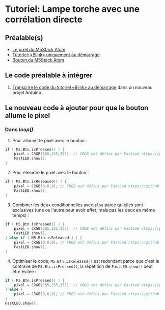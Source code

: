 # Tutoriel: Lampe torche avec une corrélation directe

## Préalable(s)

- [Le pixel du M5Stack Atom](m5stack/atom/pixel.md)
- [Tutoriel: «Blink» uniquement au démarrage](m5stack/atom/tutoriel/blink_demarrage.md)
- [Bouton du M5Stack Atom](m5stack/atom/bouton.md)


## Le code préalable à intégrer

1) [Transcrire le code du tutoriel «Blink» au démarrage](m5stack/atom/tutoriel/blink_demarrage.md) dans un nouveau projet Arduino.

## Le nouveau code à ajouter pour que le bouton allume le pixel

### Dans _loop()_

1) Pour allumer le pixel avec le bouton :
```cpp
if ( M5.Btn.isPressed() ) {
    pixel = CRGB(255,255,255); // CRGB est défini par FastLed https://github.com/FastLED/FastLED/wiki/Pixel-reference#crgb-reference
    FastLED.show();
}
```

2) Pour éteindre le pixel avec le bouton :
```cpp
if ( M5.Btn.isReleased() ) {
    pixel = CRGB(0,0,0); // CRGB est défini par FastLed https://github.com/FastLED/FastLED/wiki/Pixel-reference#crgb-reference
    FastLED.show();
}
```

3) Combiner les deux conditionnelles avec `else` parce qu'elles sont exclusives (une ou l'autre peut avoir effet, mais pas les deux en même temps) :
```cpp
if ( M5.Btn.isPressed() ) {
    pixel = CRGB(255,255,255); // CRGB est défini par FastLed https://github.com/FastLED/FastLED/wiki/Pixel-reference#crgb-reference
    FastLED.show();
} else if ( M5.Btn.isReleased() ) {
    pixel = CRGB(0,0,0); // CRGB est défini par FastLed https://github.com/FastLED/FastLED/wiki/Pixel-reference#crgb-reference
    FastLED.show();
}
```

4) Optimiser le code; `M5.Btn.isReleased()` est redondant parce que c'est le contraire de `M5.Btn.isPressed()`; la répétition de `FastLED.show()` peut être évitée :
```cpp
if ( M5.Btn.isPressed() ) {
    pixel = CRGB(255,255,255); // CRGB est défini par FastLed https://github.com/FastLED/FastLED/wiki/Pixel-reference#crgb-reference
} else {
    pixel = CRGB(0,0,0); // CRGB est défini par FastLed https://github.com/FastLED/FastLED/wiki/Pixel-reference#crgb-reference
}
FastLED.show();
```